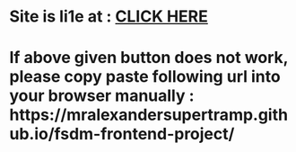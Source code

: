 <h1> Site is li1e at : <a href="https://mralexandersupertramp.github.io/fsdm-frontend-project/">CLICK HERE</a><h1>

<p>If above given button does not work, please copy paste following url into your browser manually : https://mralexandersupertramp.github.io/fsdm-frontend-project/ </p>
